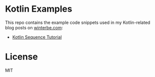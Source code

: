 # Kotlin Examples

This repo contains the example code snippets used in my Kotlin-related blog posts on [winterbe.com](https://winterbe.com):

- [Kotlin Sequence Tutorial](https://winterbe.com/posts/2018/07/23/kotlin-sequence-tutorial/)

# License

MIT
